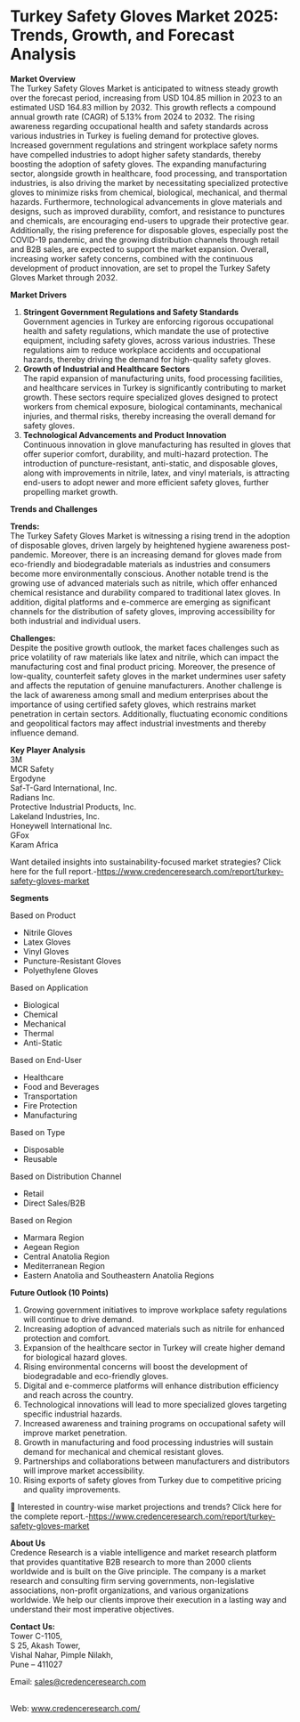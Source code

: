 # Turkey Safety Gloves Market 2025: Trends, Growth, and Forecast Analysis


<p><strong>Market Overview</strong><br /> The Turkey Safety Gloves Market is anticipated to witness steady growth over the forecast period, increasing from USD 104.85 million in 2023 to an estimated USD 164.83 million by 2032. This growth reflects a compound annual growth rate (CAGR) of 5.13% from 2024 to 2032. The rising awareness regarding occupational health and safety standards across various industries in Turkey is fueling demand for protective gloves. Increased government regulations and stringent workplace safety norms have compelled industries to adopt higher safety standards, thereby boosting the adoption of safety gloves. The expanding manufacturing sector, alongside growth in healthcare, food processing, and transportation industries, is also driving the market by necessitating specialized protective gloves to minimize risks from chemical, biological, mechanical, and thermal hazards. Furthermore, technological advancements in glove materials and designs, such as improved durability, comfort, and resistance to punctures and chemicals, are encouraging end-users to upgrade their protective gear. Additionally, the rising preference for disposable gloves, especially post the COVID-19 pandemic, and the growing distribution channels through retail and B2B sales, are expected to support the market expansion. Overall, increasing worker safety concerns, combined with the continuous development of product innovation, are set to propel the Turkey Safety Gloves Market through 2032.</p>
<p><strong>Market Drivers</strong></p>
<ol>
<li><strong>Stringent Government Regulations and Safety Standards</strong><br /> Government agencies in Turkey are enforcing rigorous occupational health and safety regulations, which mandate the use of protective equipment, including safety gloves, across various industries. These regulations aim to reduce workplace accidents and occupational hazards, thereby driving the demand for high-quality safety gloves.</li>
<li><strong>Growth of Industrial and Healthcare Sectors</strong><br /> The rapid expansion of manufacturing units, food processing facilities, and healthcare services in Turkey is significantly contributing to market growth. These sectors require specialized gloves designed to protect workers from chemical exposure, biological contaminants, mechanical injuries, and thermal risks, thereby increasing the overall demand for safety gloves.</li>
<li><strong>Technological Advancements and Product Innovation</strong><br /> Continuous innovation in glove manufacturing has resulted in gloves that offer superior comfort, durability, and multi-hazard protection. The introduction of puncture-resistant, anti-static, and disposable gloves, along with improvements in nitrile, latex, and vinyl materials, is attracting end-users to adopt newer and more efficient safety gloves, further propelling market growth.</li>
</ol>
<p><strong>Trends and Challenges</strong></p>
<p><strong>Trends:</strong><br /> The Turkey Safety Gloves Market is witnessing a rising trend in the adoption of disposable gloves, driven largely by heightened hygiene awareness post-pandemic. Moreover, there is an increasing demand for gloves made from eco-friendly and biodegradable materials as industries and consumers become more environmentally conscious. Another notable trend is the growing use of advanced materials such as nitrile, which offer enhanced chemical resistance and durability compared to traditional latex gloves. In addition, digital platforms and e-commerce are emerging as significant channels for the distribution of safety gloves, improving accessibility for both industrial and individual users.</p>
<p><strong>Challenges:</strong><br /> Despite the positive growth outlook, the market faces challenges such as price volatility of raw materials like latex and nitrile, which can impact the manufacturing cost and final product pricing. Moreover, the presence of low-quality, counterfeit safety gloves in the market undermines user safety and affects the reputation of genuine manufacturers. Another challenge is the lack of awareness among small and medium enterprises about the importance of using certified safety gloves, which restrains market penetration in certain sectors. Additionally, fluctuating economic conditions and geopolitical factors may affect industrial investments and thereby influence demand.</p>
<p><strong>Key Player Analysis</strong><br /> 3M<br /> MCR Safety<br /> Ergodyne<br /> Saf-T-Gard International, Inc.<br /> Radians Inc.<br /> Protective Industrial Products, Inc.<br /> Lakeland Industries, Inc.<br /> Honeywell International Inc.<br /> GFox<br /> Karam Africa</p>
<p>Want detailed insights into sustainability-focused market strategies? Click here for the full report.-<a href="https://www.credenceresearch.com/report/turkey-safety-gloves-market">https://www.credenceresearch.com/report/turkey-safety-gloves-market</a></p>
<p><strong>Segments</strong></p>
<p>Based on Product</p>
<ul>
<li>Nitrile Gloves</li>
<li>Latex Gloves</li>
<li>Vinyl Gloves</li>
<li>Puncture-Resistant Gloves</li>
<li>Polyethylene Gloves</li>
</ul>
<p>Based on Application</p>
<ul>
<li>Biological</li>
<li>Chemical</li>
<li>Mechanical</li>
<li>Thermal</li>
<li>Anti-Static</li>
</ul>
<p>Based on End-User</p>
<ul>
<li>Healthcare</li>
<li>Food and Beverages</li>
<li>Transportation</li>
<li>Fire Protection</li>
<li>Manufacturing</li>
</ul>
<p>Based on Type</p>
<ul>
<li>Disposable</li>
<li>Reusable</li>
</ul>
<p>Based on Distribution Channel</p>
<ul>
<li>Retail</li>
<li>Direct Sales/B2B</li>
</ul>
<p>Based on Region</p>
<ul>
<li>Marmara Region</li>
<li>Aegean Region</li>
<li>Central Anatolia Region</li>
<li>Mediterranean Region</li>
<li>Eastern Anatolia and Southeastern Anatolia Regions</li>
</ul>
<p><strong>Future Outlook (10 Points)</strong></p>
<ol>
<li>Growing government initiatives to improve workplace safety regulations will continue to drive demand.</li>
<li>Increasing adoption of advanced materials such as nitrile for enhanced protection and comfort.</li>
<li>Expansion of the healthcare sector in Turkey will create higher demand for biological hazard gloves.</li>
<li>Rising environmental concerns will boost the development of biodegradable and eco-friendly gloves.</li>
<li>Digital and e-commerce platforms will enhance distribution efficiency and reach across the country.</li>
<li>Technological innovations will lead to more specialized gloves targeting specific industrial hazards.</li>
<li>Increased awareness and training programs on occupational safety will improve market penetration.</li>
<li>Growth in manufacturing and food processing industries will sustain demand for mechanical and chemical resistant gloves.</li>
<li>Partnerships and collaborations between manufacturers and distributors will improve market accessibility.</li>
<li>Rising exports of safety gloves from Turkey due to competitive pricing and quality improvements.</li>
</ol>
<p>📌 Interested in country-wise market projections and trends? Click here for the complete report.-<a href="https://www.credenceresearch.com/report/turkey-safety-gloves-market">https://www.credenceresearch.com/report/turkey-safety-gloves-market</a></p>
<p><strong>About Us</strong><br /> Credence Research is a viable intelligence and market research platform that provides quantitative B2B research to more than 2000 clients worldwide and is built on the Give principle. The company is a market research and consulting firm serving governments, non-legislative associations, non-profit organizations, and various organizations worldwide. We help our clients improve their execution in a lasting way and understand their most imperative objectives.</p>
<p><strong>Contact Us:</strong><br /> Tower C-1105,<br /> S 25, Akash Tower,<br /> Vishal Nahar, Pimple Nilakh,<br /> Pune &ndash; 411027</p>
<p>Email: <a href="mailto:sales@credenceresearch.com">sales@credenceresearch.com</a></p>
<p><br /> Web: <a href="http://www.credenceresearch.com/">www.credenceresearch.com/</a></p>
